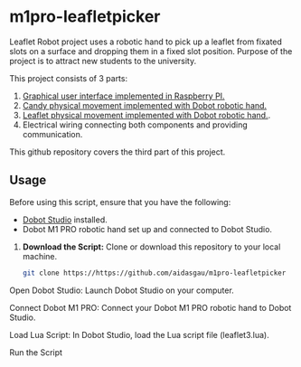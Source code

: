 # m1pro-leafletpicker

Leaflet Robot project uses a robotic hand to pick up a leaflet from fixated slots on a surface and dropping them in a fixed slot position. Purpose of the project is to attract new students to the university.

This project consists of 3 parts:

1. [Graphical user interface implemented in Raspberry PI.](https://github.com/np425/pi-dobot-gui)
2. [Candy physical movement implemented with Dobot robotic hand.](https://github.com/aidasgau/dobotmg400-candypicker)
3. [Leaflet physical movement implemented with Dobot robotic hand.](https://github.com/aidasgau/m1pro-leafletpicker).
4. Electrical wiring connecting both components and providing communication.

This github repository covers the third part of this project.

## Usage

Before using this script, ensure that you have the following:

- [Dobot Studio](https://www.dobot-robots.com/service/download-center) installed.
- Dobot M1 PRO robotic hand set up and connected to Dobot Studio.

1. **Download the Script:**
   Clone or download this repository to your local machine.

   ```bash
   git clone https://https://github.com/aidasgau/m1pro-leafletpicker
Open Dobot Studio:
Launch Dobot Studio on your computer.

Connect Dobot M1 PRO:
Connect your Dobot M1 PRO robotic hand to Dobot Studio.

Load Lua Script:
In Dobot Studio, load the Lua script file (leaflet3.lua).

Run the Script
